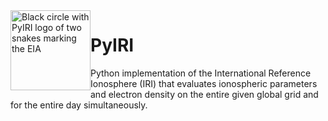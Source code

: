 <img width="128" height="128" src="/docs/figures/PyIRI_logo.png" alt="Black circle with PyIRI logo of two snakes marking the EIA" title="PyIRI Logo" style="float:left;">

# PyIRI
Python implementation of the International Reference Ionosphere (IRI) that
evaluates ionospheric parameters and electron density on the entire given
global grid and for the entire day simultaneously. 
